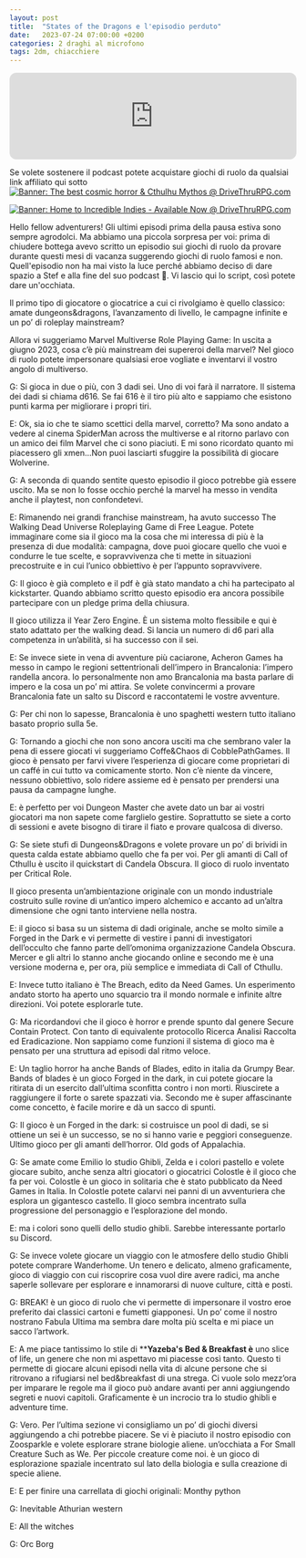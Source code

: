 ```yaml
---
layout: post
title:  "States of the Dragons e l'episodio perduto"
date:   2023-07-24 07:00:00 +0200
categories: 2 draghi al microfono
tags: 2dm, chiacchiere
---
```

<iframe style="border-radius:12px" src="https://open.spotify.com/embed/episode/2qqe3VmpwF7yv2Rags36NJ?utm_source=generator" width="100%" height="152" frameBorder="0" allowfullscreen="" allow="autoplay; clipboard-write; encrypted-media; fullscreen; picture-in-picture" loading="lazy"></iframe>

Se volete sostenere il podcast potete acquistare giochi di ruolo da qualsiai link affiliato qui sotto
<a href="https://www.drivethrurpg.com/browse.php?filters=0_0_220_0_0&src=affiliate3991617&affiliate_id=3991617"><img src="https://www.drivethrurpg.com/themes/dtrpg/images/728X90Cthulhu.png" border="0" title="The best cosmic horror & Cthulhu Mythos @ DriveThruRPG.com" alt="Banner: The best cosmic horror & Cthulhu Mythos @ DriveThruRPG.com" /></a>

<a href="https://www.drivethrurpg.com/top_100_small_press.php?src=affiliate3991617&affiliate_id=3991617"><img src="https://www.drivethrurpg.com/themes/dtrpg/images/728x90indies.png" border="0" title="Home to Incredible Indies - Available Now @ DriveThruRPG.com" alt="Banner: Home to Incredible Indies - Available Now @ DriveThruRPG.com" /></a>


Hello fellow adventurers!
Gli ultimi episodi prima della pausa estiva sono sempre agrodolci. Ma abbiamo una piccola sorpresa per voi: prima di chiudere bottega avevo scritto un episodio sui giochi di ruolo da provare durante questi mesi di vacanza suggerendo giochi di ruolo famosi e non. Quell'episodio non ha mai visto la luce perché abbiamo deciso di dare spazio a Stef e alla fine del suo podcast 🧛. Vi lascio qui lo script, così potete dare un'occhiata.

Il primo tipo di giocatore o giocatrice a cui ci rivolgiamo è quello classico: amate dungeons&dragons, l’avanzamento di livello, le campagne infinite e un po’ di roleplay mainstream?

Allora vi suggeriamo Marvel Multiverse Role Playing Game: In uscita a giugno 2023, cosa c’è più mainstream dei supereroi della marvel? Nel gioco di ruolo potete impersonare qualsiasi eroe vogliate e inventarvi il vostro angolo di multiverso.

G: Si gioca in due o più, con 3 dadi sei. Uno di voi farà il narratore. Il sistema dei dadi si chiama d616. Se fai 616 è il tiro più alto e sappiamo che esistono punti karma per migliorare i propri tiri.

E: Ok, sia io che te siamo scettici della marvel, corretto? Ma sono andato a vedere al cinema SpiderMan across the multiverse e al ritorno parlavo con un amico dei film Marvel che ci sono piaciuti. E mi sono ricordato quanto mi piacessero gli xmen…Non puoi lasciarti sfuggire la possibilità di giocare Wolverine.

G: A seconda di quando sentite questo episodio il gioco potrebbe già essere uscito. Ma se non lo fosse occhio perché la marvel ha messo in vendita anche il playtest, non confondetevi.

E: Rimanendo nei grandi franchise mainstream, ha avuto successo The Walking Dead Universe Roleplaying Game di Free League. Potete immaginare come sia il gioco ma la cosa che mi interessa di più è la presenza di due modalità: campagna, dove puoi giocare quello che vuoi e condurre le tue scelte, e sopravvivenza che ti mette in situazioni precostruite e in cui l’unico obbiettivo è per l’appunto sopravvivere.

G: Il gioco è già completo e il pdf è già stato mandato a chi ha partecipato al kickstarter. Quando abbiamo scritto questo episodio era ancora possibile partecipare con un pledge prima della chiusura.

Il gioco utilizza il Year Zero Engine. È un sistema molto flessibile e qui è stato adattato per the walking dead. Si lancia un numero di d6 pari alla competenza in un’abilità, si ha successo con il sei.

E: Se invece siete in vena di avventure più caciarone, Acheron Games ha messo in campo le regioni settentrionali dell’impero in Brancalonia: l’impero randella ancora. Io personalmente non amo Brancalonia ma basta parlare di impero e la cosa un po’ mi attira. Se volete convincermi a provare Brancalonia fate un salto su Discord e raccontatemi le vostre avventure.

G: Per chi non lo sapesse, Brancalonia è uno spaghetti western tutto italiano basato proprio sulla 5e.

G: Tornando a giochi che non sono ancora usciti ma che sembrano valer la pena di essere giocati vi suggeriamo Coffe&Chaos di CobblePathGames. Il gioco è pensato per farvi vivere l’esperienza di giocare come proprietari di un caffé in cui tutto va comicamente storto. Non c’è niente da vincere, nessuno obbiettivo, solo ridere assieme ed è pensato per prendersi una pausa da campagne lunghe.

E: è perfetto per voi Dungeon Master che avete dato un bar ai vostri giocatori ma non sapete come farglielo gestire. Soprattutto se siete a corto di sessioni e avete bisogno di tirare il fiato e provare qualcosa di diverso.

G: Se siete stufi di Dungeons&Dragons e volete provare un po’ di brividi in questa calda estate abbiamo quello che fa per voi. Per gli amanti di Call of Cthullu è uscito il quickstart di Candela Obscura. Il gioco di ruolo inventato per Critical Role.

Il gioco presenta un’ambientazione originale con un mondo industriale costruito sulle rovine di un’antico impero alchemico e accanto ad un’altra dimensione che ogni tanto interviene nella nostra.

E: il gioco si basa su un sistema di dadi originale, anche se molto simile a Forged in the Dark e vi permette di vestire i panni di investigatori dell’occulto che fanno parte dell’omonima organizzazione Candela Obscura. Mercer e gli altri lo stanno anche giocando online e secondo me è una versione moderna e, per ora, più semplice e immediata di Call of Cthullu.

E: Invece tutto italiano è The Breach, edito da Need Games. Un esperimento andato storto ha aperto uno squarcio tra il mondo normale e infinite altre direzioni. Voi potete esplorarle tute.

G: Ma ricordandovi che il gioco è horror e prende spunto dal genere Secure Contain Protect. Con tanto di equivalente protocollo Ricerca Analisi Raccolta ed Eradicazione. Non sappiamo come funzioni il sistema di gioco ma è pensato per una struttura ad episodi dal ritmo veloce.

E: Un taglio horror ha anche Bands of Blades, edito in italia da Grumpy Bear. Bands of blades è un gioco Forged in the dark, in cui potete giocare la ritirata di un esercito dall’ultima sconfitta contro i non morti. Riuscirete a raggiungere il forte o sarete spazzati via. Secondo me è super affascinante come concetto, è facile morire e dà un sacco di spunti.

G: Il gioco è un Forged in the dark: si costruisce un pool di dadi, se si ottiene un sei è un successo, se no si hanno varie e peggiori conseguenze.
Ultimo gioco per gli amanti dell’horror. Old gods of Appalachia.

G: Se amate come Emilio lo studio Ghibli, Zelda e i colori pastello e volete giocare subito, anche senza altri giocatori o giocatrici Colostle è il gioco che fa per voi. Colostle è un gioco in solitaria che è stato pubblicato da Need Games in Italia. In Colostle potete calarvi nei panni di un avventuriera che esplora un gigantesco castello. Il gioco sembra incentrato sulla progressione del personaggio e l’esplorazione del mondo.

E: ma i colori sono quelli dello studio ghibli. Sarebbe interessante portarlo su Discord.

G: Se invece volete giocare un viaggio con le atmosfere dello studio Ghibli potete comprare Wanderhome. Un tenero e delicato, almeno graficamente, gioco di viaggio con cui riscoprire cosa vuol dire avere radici, ma anche saperle sollevare per esplorare e innamorarsi di nuove culture, città e posti.

G: BREAK! è un gioco di ruolo che vi permette di impersonare il vostro eroe preferito dai classici cartoni e fumetti giapponesi. Un po’ come il nostro nostrano Fabula Ultima ma sembra dare molta più scelta e mi piace un sacco l’artwork.

E: A me piace tantissimo lo stile di ****Yazeba's Bed & Breakfast è** uno slice of life, un genere che non mi aspettavo mi piacesse così tanto. Questo ti permette di giocare alcuni episodi nella vita di alcune persone che si ritrovano a rifugiarsi nel bed&breakfast di una strega. Ci vuole solo mezz’ora per imparare le regole ma il gioco può andare avanti per anni aggiungendo segreti e nuovi capitoli. Graficamente è un incrocio tra lo studio ghibli e adventure time.

G: Vero. Per l’ultima sezione vi consigliamo un po’ di giochi diversi aggiungendo a chi potrebbe piacere. Se vi è piaciuto il nostro episodio con Zoosparkle e volete esplorare strane biologie aliene.   un’occhiata a For Small Creature Such as We. Per piccole creature come noi. è un gioco di esplorazione spaziale incentrato sul lato della biologia e sulla creazione di specie aliene.

E: E per finire una carrellata di giochi originali: Monthy python

G: Inevitable Athurian western

E: All the witches

G: Orc Borg
